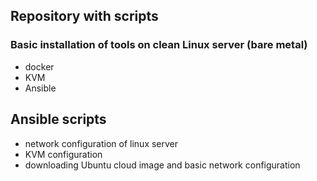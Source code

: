 
## Repository with scripts
### Basic installation of tools on clean Linux server (bare metal)
  - docker
  - KVM
  - Ansible

## Ansible scripts
- network configuration of linux server
- KVM configuration
- downloading Ubuntu cloud image and basic network configuration
